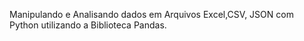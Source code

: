 Manipulando e Analisando dados em Arquivos Excel,CSV, JSON com Python utilizando a Biblioteca Pandas.
